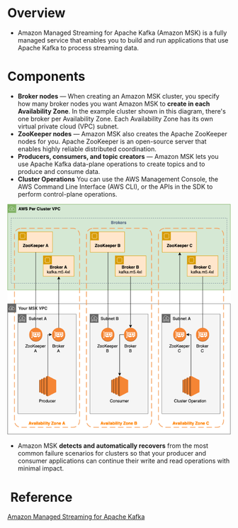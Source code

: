 # Overview
+ Amazon Managed Streaming for Apache Kafka (Amazon MSK) is a fully managed service that enables you to build and run applications that use Apache Kafka to process streaming data.
# Components
+ **Broker nodes** — When creating an Amazon MSK cluster, you specify how many broker nodes you want Amazon MSK to **create in each Availability Zone**. In the example cluster shown in this diagram, there's one broker per Availability Zone. Each Availability Zone has its own virtual private cloud (VPC) subnet.
+ **ZooKeeper nodes** — Amazon MSK also creates the Apache ZooKeeper nodes for you. Apache ZooKeeper is an open-source server that enables highly reliable distributed coordination.
+ **Producers, consumers, and topic creators** — Amazon MSK lets you use Apache Kafka data-plane operations to create topics and to produce and consume data.
+ **Cluster Operations** You can use the AWS Management Console, the AWS Command Line Interface (AWS CLI), or the APIs in the SDK to perform control-plane operations.

![amazon_msk](./images/amazon_msk.png)
 + Amazon MSK **detects and automatically recovers** from the most common failure scenarios for clusters so that your producer and consumer applications can continue their write and read operations with minimal impact.
#  Reference
[Amazon Managed Streaming for Apache Kafka](https://docs.aws.amazon.com/msk/latest/developerguide/what-is-msk.html)
